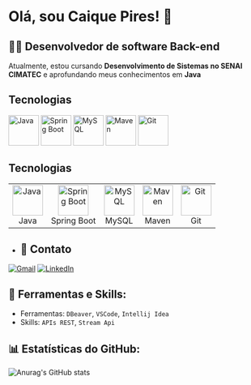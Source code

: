 # Olá, sou Caique Pires! 👋

## 👨‍💻 Desenvolvedor de software Back-end
Atualmente, estou cursando **Desenvolvimento de Sistemas no SENAI CIMATEC** e aprofundando meus conhecimentos em **Java**

## Tecnologias
<p align="left">
  <img src="https://cdn.jsdelivr.net/gh/devicons/devicon/icons/java/java-original.svg" alt="Java" width="60" height="60"/>
  <img src="https://cdn.jsdelivr.net/gh/devicons/devicon/icons/spring/spring-original.svg" alt="Spring Boot" width="60" height="60"/>
  <img src="https://cdn.jsdelivr.net/gh/devicons/devicon/icons/mysql/mysql-original.svg" alt="MySQL" width="60" height="60"/>
  <img src="https://cdn.jsdelivr.net/gh/devicons/devicon/icons/maven/maven-original.svg" alt="Maven" width="60" height="60"/>
  <img src="https://cdn.jsdelivr.net/gh/devicons/devicon/icons/git/git-original.svg" alt="Git" width="60" height="60"/>
</p>

## Tecnologias

<table>
  <tr>
    <td align="center">
      <img src="https://cdn.jsdelivr.net/gh/devicons/devicon/icons/java/java-original.svg" width="60" height="60" alt="Java"/>
      <br>Java
    </td>
    <td align="center">
      <img src="https://cdn.jsdelivr.net/gh/devicons/devicon/icons/spring/spring-original.svg" width="60" height="60" alt="Spring Boot"/>
      <br>Spring Boot
    </td>
    <td align="center">
      <img src="https://cdn.jsdelivr.net/gh/devicons/devicon/icons/mysql/mysql-original.svg" width="60" height="60" alt="MySQL"/>
      <br>MySQL
    </td>
    <td align="center">
      <img src="https://cdn.jsdelivr.net/gh/devicons/devicon/icons/maven/maven-original.svg" width="60" height="60" alt="Maven"/>
      <br>Maven
    </td>
    <td align="center">
      <img src="https://cdn.jsdelivr.net/gh/devicons/devicon/icons/git/git-original.svg" width="60" height="60" alt="Git"/>
      <br>Git
    </td>
  </tr>
</table>

- ## 📧 Contato
[![Gmail](https://img.shields.io/badge/Email-Gmail-red?style=flat&logo=gmail)](mailto:pirescaiq@gmail.com)
[![LinkedIn](https://img.shields.io/badge/LinkedIn-LinkedIn-blue?style=flat&logo=linkedin)](https://www.linkedin.com/in/caique-pires-8843aa332)

## 🔧 Ferramentas e Skills: 
- Ferramentas: `DBeaver`, `VSCode`,  `Intellij Idea`
- Skills: `APIs REST`, `Stream Api`

## 📊 Estatísticas do GitHub:
![Anurag's GitHub stats](https://github-readme-stats.vercel.app/api?username=caiquepirs&show_icons=true&theme=radical)

